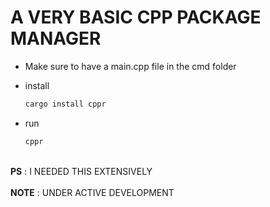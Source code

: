 # A VERY BASIC CPP PACKAGE MANAGER

- Make sure to have a main.cpp file in the cmd folder
- install

    ```bash
    cargo install cppr
    ```
- run

    ```bash 
    cppr
    ```

</br>
<b>PS</b> : I NEEDED THIS EXTENSIVELY </br></br>
<b>NOTE</b> : UNDER ACTIVE DEVELOPMENT
